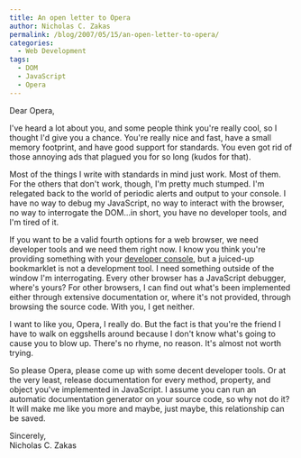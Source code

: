 ```yaml
---
title: An open letter to Opera
author: Nicholas C. Zakas
permalink: /blog/2007/05/15/an-open-letter-to-opera/
categories:
  - Web Development
tags:
  - DOM
  - JavaScript
  - Opera
---
```

Dear Opera,

I've heard a lot about you, and some people think you're really cool, so I thought I'd give you a chance. You're really nice and fast, have a small memory footprint, and have good support for standards. You even got rid of those annoying ads that plagued you for so long (kudos for that).

Most of the things I write with standards in mind just work. Most of them. For the others that don't work, though, I'm pretty much stumped. I'm relegated back to the world of periodic alerts and output to your console. I have no way to debug my JavaScript, no way to interact with the browser, no way to interrogate the DOM&#8230;in short, you have no developer tools, and I'm tired of it.

If you want to be a valid fourth options for a web browser, we need developer tools and we need them right now. I know you think you're providing something with your <a title="Tools - Opera Development" rel="external" href="http://dev.opera.com/tools/">developer console</a>, but a juiced-up bookmarklet is not a development tool. I need something outside of the window I'm interrogating. Every other browser has a JavaScript debugger, where's yours? For other browsers, I can find out what's been implemented either through extensive documentation or, where it's not provided, through browsing the source code. With you, I get neither.

I want to like you, Opera, I really do. But the fact is that you're the friend I have to walk on eggshells around because I don't know what's going to cause you to blow up. There's no rhyme, no reason. It's almost not worth trying.

So please Opera, please come up with some decent developer tools. Or at the very least, release documentation for every method, property, and object you've implemented in JavaScript. I assume you can run an automatic documentation generator on your source code, so why not do it? It will make me like you more and maybe, just maybe, this relationship can be saved.

Sincerely,  
Nicholas C. Zakas

